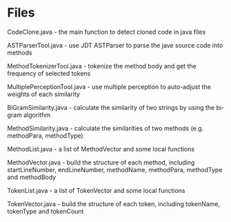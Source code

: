 # Files
CodeClone.java - the main function to detect cloned code in java files

ASTParserTool.java - use JDT ASTParser to parse the jave source code into methods

MethodTokenizerTool.java - tokenize the method body and get the frequency of selected tokens

MultiplePerceptionTool.java - use multiple perception to auto-adjust the weights of each similarity

BiGramSimilarity.java - calculate the similarity of two strings by using the bi-gram algorithm

MethodSimilarity.java - calculate the similarities of two methods (e.g. methodPara, methodType)

MethodList.java - a list of MethodVector and some local functions

MethodVector.java - build the structure of each method, including startLineNumber, endLineNumber, methodName, methodPara, methodType and methodBody

TokenList.java - a list of TokenVector and some local functions

TokenVector.java - build the structure of each token, including tokenName, tokenType and tokenCount
